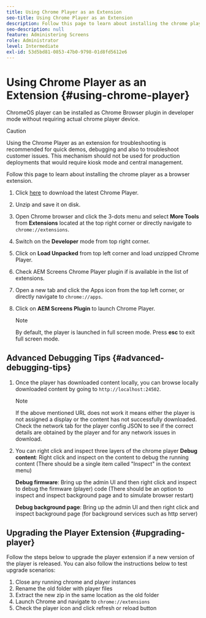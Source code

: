 ```yaml
---
title: Using Chrome Player as an Extension
seo-title: Using Chrome Player as an Extension
description: Follow this page to learn about installing the chrome player as a browser extension.
seo-description: null
feature: Administering Screens
role: Administrator
level: Intermediate
exl-id: 53d5bd81-0853-47b0-9798-01d8fd5612e6
---
```

# Using Chrome Player as an Extension {#using-chrome-player}

ChromeOS player can be installed as Chrome Browser plugin in developer mode without requiring actual chrome player device. 

 >[!CAUTION]
 >
 > Using the Chrome Player as an extension for troubleshooting is recommended for quick demos, debugging and also to troubleshoot customer issues. This mechanism should not be used for production deployments that would require kiosk mode and central management.

Follow this page to learn about installing the chrome player as a browser extension.

1. Click [here](https://download.macromedia.com/screens/) to download the latest Chrome Player.

1. Unzip and save it on disk.

1. Open Chrome browser and click the 3-dots menu and select **More Tools** from **Extensions** located at the top right corner or directly navigate to `chrome://extensions`.

1. Switch on the **Developer** mode from top right corner.

1. Click on **Load Unpacked** from top left corner and load unzipped Chrome Player.

1. Check AEM Screens Chrome Player plugin if is available in the list of extensions.

1. Open a new tab and click the Apps icon from the top left corner, or directly navigate to `chrome://apps`.

1. Click on **AEM Screens Plugin** to launch Chrome Player. 
   >[!NOTE]
   >
   > By default, the player is launched in full screen mode. Press **esc** to exit full screen mode.


## Advanced Debugging Tips {#advanced-debugging-tips}

1. Once the player has downloaded content locally, you can browse locally downloaded content by going to `http://localhost:24502`.

   >[!NOTE]
   >
   > If the above mentioned URL does not work it means either the player is not assigned a display or the content has not successfully downloaded. Check the network tab for the player config JSON to see if the correct details are obtained by the player and for any network issues in download.

1. You can right click and inspect three layers of the chrome player
   **Debug content**: Right click and inspect on the content to debug the running content (There should be a single item called "Inspect" in the context menu)

   **Debug firmware**: Bring up the admin UI and then right click and inspect to debug the firmware (player) code (There should be an option to inspect and inspect background page and to simulate browser restart)

   **Debug background page**: Bring up the admin UI and then right click and inspect background page (for background services such as http server)

## Upgrading the Player Extension {#upgrading-player}

Follow the steps below to upgrade the player extension if a new version of the player is released. You can also follow the instructions below to test upgrade scenarios:

1. Close any running chrome and player instances
1. Rename the old folder with player files
1. Extract the new zip in the same location as the old folder
1. Launch Chrome and navigate to `chrome://extensions`
1. Check the player icon and click refresh or reload button
